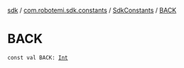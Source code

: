 [sdk](../../index.md) / [com.robotemi.sdk.constants](../index.md) / [SdkConstants](index.md) / [BACK](./-b-a-c-k.md)

# BACK

`const val BACK: `[`Int`](https://kotlinlang.org/api/latest/jvm/stdlib/kotlin/-int/index.html)